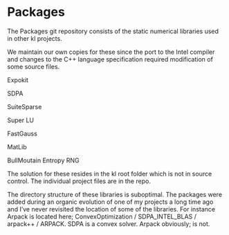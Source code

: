 Packages
========

The Packages git repository consists of the 
static numerical libraries used in other kl 
projects.

We maintain our own copies for these
since the port to the Intel compiler and changes to
the C++ language specification required modification 
of some source files.

Expokit

SDPA

SuiteSparse

Super LU

FastGauss

MatLib

BullMoutain Entropy RNG

The solution for these resides in the kl root folder which is not
in source control.  The individual project files are in the repo.

The directory structure of these libraries is suboptimal.  The packages were added during an organic evolution of one of my projects a long time ago and I’ve never revisited the location of some of the libraries.  For instance Arpack is located here;  ConvexOptimization / SDPA_INTEL_BLAS / arpack++ / ARPACK.  SDPA is a convex solver.  Arpack obviously; is not. 
